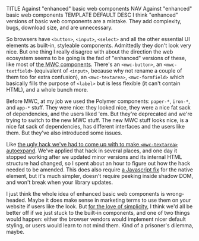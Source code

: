 TITLE Against "enhanced" basic web components
NAV Against "enhanced" basic web components
TEMPLATE DEFAULT
DESC I think "enhanced" versions of basic web components are a mistake. They add complexity, bugs, download size, and are unnecessary.

So browsers have `<button>`, `<input>`, `<select>` and all the other essential UI elements as built-in, styleable components. Admittedly they don't look very nice. But one thing I really disagree with about the direction the web ecosystem seems to be going is the fad of "enhanced" versions of these, like most of [the MWC components](https://github.com/material-components/material-components-web-components/). There's an `<mwc-button>`, an `<mwc-textfield>` (equivalent of `<input>`, because why not rename a couple of them too for extra confusion), an `<mwc-textarea>`, `<mwc-formfield>` which basically fills the purpose of `<label>` but is less flexible (it can't contain HTML), and a whole bunch more.

Before MWC, at my job we used the Polymer components: `paper-*`, `iron-*`, and `app-*` stuff. They were nice: they looked nice, they were a nice fat sack of dependencies, and the users liked 'em. But they're deprecated and we're trying to switch to the new MWC stuff. The new MWC stuff looks nice, is a nice fat sack of dependencies, has different interfaces and the users like them. But they've also introduced some issues.

Like <a href="https://github.com/material-components/material-components-web-components/issues/455#issuecomment-574330528">the ugly hack we've had to come up with to make `<mwc-textarea>` autoexpand</a>. We've applied that hack in several places, and one day it stopped working after we updated minor versions and its internal HTML structure had changed, so I spent about an hour to figure out how the hack needed to be amended. This does also require [a Javascript fix](https://github.com/yujiri8/yujiri.xyz/tree/master/js/src/util.js) for the native element, but it's much simpler, doesn't require peeking inside shadow DOM, and won't break when your library updates.

I just think the whole idea of enhanced basic web components is wrong-headed. Maybe it does make sense in marketing terms to use them on your website if users like the look. But [for the love of simplicity](https://yujiri.xyz/software/features), I think we'd all be better off if we just stuck to the built-in components, and one of two things would happen: either the browser vendors would implement nicer default styling, or users would learn to not mind them. Kind of a prisoner's dilemma, maybe.
